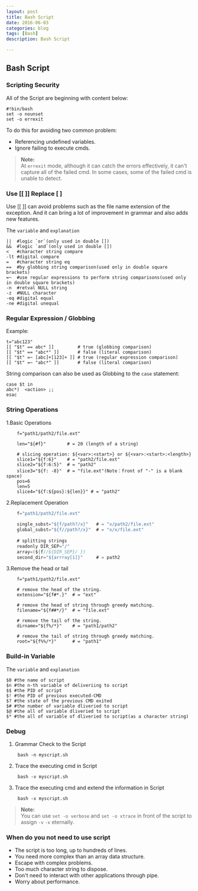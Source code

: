 ```yaml
---
layout: post  
title: Bash Script  
date: 2016-06-03  
categories: blog  
tags: [Bash]  
description: Bash Script  

---
```


## Bash Script ##

### Scripting Security ###

All of the Script are beginning with content below:  

	#!bin/bash
	set -o nounset
	set -o errexit  

To do this for avoiding two common problem:    

 - Referencing undefined variables.  
 - Ignore failing to execute cmds.  

> **Note:**  
> At `errexit` mode, although it can catch the errors effectively, it can't capture all of the failed cmd. In some cases, some of the failed cmd is unable to detect.   
  

### Use [[ ]] Replace [ ] ###

Use [[ ]] can avoid problems such as the file name extension of the exception. And it can bring a lot of improvement in grammar and also adds new features.  

The `variable` and `explanation`  

	||  #logic `or`(only used in double [])
	&&  #logic `and`(only used in double [])
	<   #character string compare
	-lt #digital compare
	=   #character string eq
	==  #by globbing string comparison(used only in double square brackets)
	=~  #use regular expressions to perform string comparisons(used only in double square brackets)
	-n  #retval NULL string
	-z  #NULL character
	-eq #digital equal
	-ne #digital unequal
  

### Regular Expression / Globbing ###

Example:  

	t="abc123"
	[[ "$t" == abc* ]]         # true (globbing comparison)
	[[ "$t" == "abc*" ]]       # false (literal comparison)
	[[ "$t" =~ [abc]+[123]+ ]] # true (regular expression comparison)
	[[ "$t" =~ "abc*" ]]       # false (literal comparison)

String comparison can also be used as Globbing to the `case` statement:  

	case $t in
	abc*)  <action> ;;
	esac  
  

### String Operations ###

1.Basic Operations  

		f="path1/path2/file.ext"  

	    len="${#f}"        # = 20 (length of a string) 
	
	    # slicing operation: ${<var>:<start>} or ${<var>:<start>:<length>}
	    slice1="${f:6}"    # = "path2/file.ext"
	    slice2="${f:6:5}"  # = "path2"
	    slice3="${f: -8}"  # = "file.ext"(Note：front of "-" is a blank space)
	    pos=6
	    len=5
	    slice4="${f:${pos}:${len}}" # = "path2"

2.Replacement Operation  


```java
	f="path1/path2/file.ext"  
	
	single_subst="${f/path?/x}"   # = "x/path2/file.ext"
	global_subst="${f//path?/x}"  # = "x/x/file.ext" 
	
	# splitting strings
	readonly DIR_SEP="/"
	array=(${f//${DIR_SEP}/ })
	second_dir="${arrray[1]}"     # = path2
```
3.Remove the head or tail  

	    f="path1/path2/file.ext" 
	
	    # remove the head of the string.
	    extension="${f#*.}"  # = "ext" 
	
	    # remove the head of string through greedy matching.
	    filename="${f##*/}"  # = "file.ext" 
	
	    # remove the tail of the string.
	    dirname="${f%/*}"    # = "path1/path2" 
	
	    # remove the tail of string through greedy matching.
	    root="${f%%/*}"      # = "path1"   

### Build-in Variable ###

The `variable` and `explanation`

	$0 #the name of script  
	$n #the n-th variable of deliveriing to script
	$$ #the PID of script
	$! #the PID of previous executed-CMD  
	$? #the state of the previous CMD exited
	$# #the number of variable dliveried to script
	$@ #the all of variable dliveried to script
	$* #the all of variable of dliveried to script(as a character string)   
   
  
### Debug ###

1. Grammar Check to the Script  

		bash -n myscript.sh

2. Trace the executing cmd in Script  

		bash -v myscript.sh 

3. Trace the executing cmd and extend the information in Script  

		bash -x myscript.sh

> **Note:**  
> You can use `set -o verbose` and `set -o xtrace` in front of the script to assign `-v` `-x` eternally.  

### When do you not need to use script ###

- The script is too long, up to hundreds of lines.
- You need more complex than an array data structure.
- Escape with complex problems.
- Too much character string to dispose.
- Don't need to interact with other applications through pipe.
- Worry about performance.






